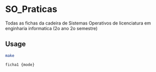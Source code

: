 # SO_Praticas

Todas as fichas da cadeira de Sistemas Operativos de licenciatura em enginharia informatica (2o ano 2o semestre)

## Usage

```bash
make
```

```bash
ficha1 {mode}
```